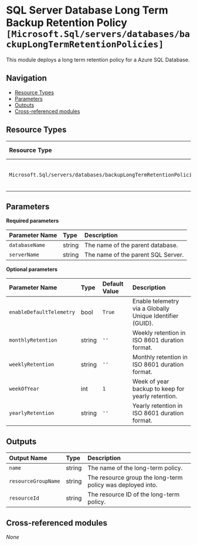 # SQL Server Database Long Term Backup Retention Policy `[Microsoft.Sql/servers/databases/backupLongTermRetentionPolicies]`

This module deploys a long term retention policy for a Azure SQL Database.

## Navigation

- [Resource Types](#Resource-Types)
- [Parameters](#Parameters)
- [Outputs](#Outputs)
- [Cross-referenced modules](#Cross-referenced-modules)

## Resource Types

| Resource Type | API Version |
| :-- | :-- |
| `Microsoft.Sql/servers/databases/backupLongTermRetentionPolicies` | [2022-05-01-preview](https://learn.microsoft.com/en-us/azure/templates/Microsoft.Sql/2022-05-01-preview/servers/databases/backupLongTermRetentionPolicies) |

## Parameters

**Required parameters**

| Parameter Name | Type | Description |
| :-- | :-- | :-- |
| `databaseName` | string | The name of the parent database. |
| `serverName` | string | The name of the parent SQL Server. |

**Optional parameters**

| Parameter Name | Type | Default Value | Description |
| :-- | :-- | :-- | :-- |
| `enableDefaultTelemetry` | bool | `True` | Enable telemetry via a Globally Unique Identifier (GUID). |
| `monthlyRetention` | string | `''` | Weekly retention in ISO 8601 duration format. |
| `weeklyRetention` | string | `''` | Monthly retention in ISO 8601 duration format. |
| `weekOfYear` | int | `1` | Week of year backup to keep for yearly retention. |
| `yearlyRetention` | string | `''` | Yearly retention in ISO 8601 duration format. |


## Outputs

| Output Name | Type | Description |
| :-- | :-- | :-- |
| `name` | string | The name of the long-term policy. |
| `resourceGroupName` | string | The resource group the long-term policy was deployed into. |
| `resourceId` | string | The resource ID of the long-term policy. |

## Cross-referenced modules

_None_

